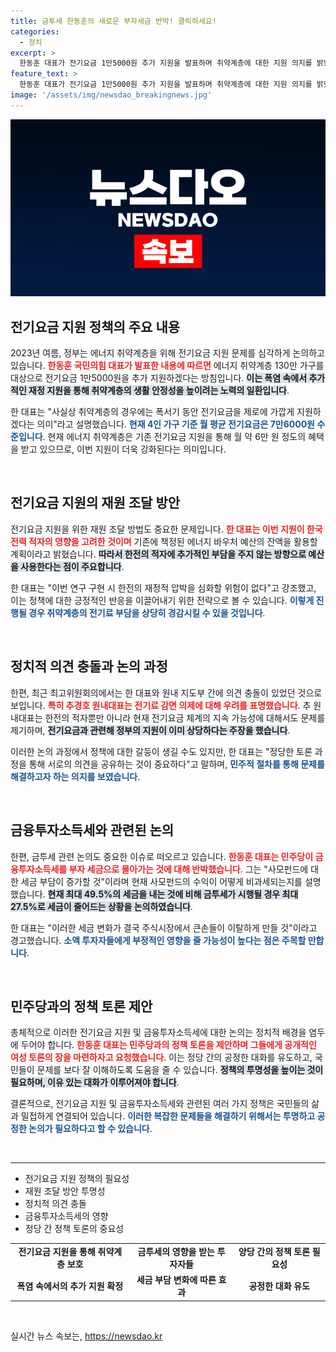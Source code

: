 ```yaml
---
title: 금투세 한동훈의 새로운 부자세금 반박! 클릭하세요!
categories:
  - 정치
excerpt: >
  한동훈 대표가 전기요금 1만5000원 추가 지원을 발표하며 취약계층에 대한 지원 의지를 밝혔다. 그러나 원내대표 추경호는 재정 문제로 불참, 두 사람 간의 의견 차이가 불거졌다. 정치권에서 금융투자소득세 논란도 가열되고 있어 향후 논의의 중심이 될 전망이다.
feature_text: >
  한동훈 대표가 전기요금 1만5000원 추가 지원을 발표하며 취약계층에 대한 지원 의지를 밝혔다. 그러나 원내대표 추경호는 재정 문제로 불참, 두 사람 간의 의견 차이가 불거졌다. 정치권에서 금융투자소득세 논란도 가열되고 있어 향후 논의의 중심이 될 전망이다.
image: '/assets/img/newsdao_breakingnews.jpg'
---
```


<p><img src="/assets/img/newsdao_breakingnews.jpg" alt="firstkoreanews 속보" /></p>

<h2 data-ke-size="size26">전기요금 지원 정책의 주요 내용</h2>

<p data-ke-size="size16">2023년 여름, 정부는 에너지 취약계층을 위해 전기요금 지원 문제를 심각하게 논의하고 있습니다. <b><span style="color: #ee2323;">한동훈 국민의힘 대표가 발표한 내용에 따르면</span></b> 에너지 취약계층 130만 가구를 대상으로 전기요금 1만5000원을 추가 지원하겠다는 방침입니다. <b><span style="background-color: #21538527;">이는 폭염 속에서 추가적인 재정 지원을 통해 취약계층의 생활 안정성을 높이려는 노력의 일환입니다</span></b>.</p>

<p data-ke-size="size16">한 대표는 "사실상 취약계층의 경우에는 폭서기 동안 전기요금을 제로에 가깝게 지원하겠다는 의미"라고 설명했습니다. <b><span style="color: #1a5490;">현재 4인 가구 기준 월 평균 전기요금은 7만6000원 수준입니다</span></b>. 현재 에너지 취약계층은 기존 전기요금 지원을 통해 월 약 6만 원 정도의 혜택을 받고 있으므로, 이번 지원이 더욱 강화된다는 의미입니다.</p>

<p data-ke-size="size16">&nbsp;</p>

<h2 data-ke-size="size26">전기요금 지원의 재원 조달 방안</h2>

<p data-ke-size="size16">전기요금 지원을 위한 재원 조달 방법도 중요한 문제입니다. <b><span style="color: #ee2323;">한 대표는 이번 지원이 한국전력 적자의 영향을 고려한 것이며</span></b> 기존에 책정된 에너지 바우처 예산의 잔액을 활용할 계획이라고 밝혔습니다. <b><span style="background-color: #21538527;">따라서 한전의 적자에 추가적인 부담을 주지 않는 방향으로 예산을 사용한다는 점이 주요합니다</span></b>.</p>

<p data-ke-size="size16">한 대표는 "이번 연구 구현 시 한전의 재정적 압박을 심화할 위험이 없다"고 강조했고, 이는 정책에 대한 긍정적인 반응을 이끌어내기 위한 전략으로 볼 수 있습니다. <b><span style="color: #1a5490;">이렇게 진행될 경우 취약계층의 전기료 부담을 상당히 경감시킬 수 있을 것입니다</span></b>.</p>

<p data-ke-size="size16">&nbsp;</p>

<h2 data-ke-size="size26">정치적 의견 충돌과 논의 과정</h2>

<p data-ke-size="size16">한편, 최근 최고위원회의에서는 한 대표와 원내 지도부 간에 의견 충돌이 있었던 것으로 보입니다. <b><span style="color: #ee2323;">특히 추경호 원내대표는 전기료 감면 의제에 대해 우려를 표명했습니다</span></b>. 추 원내대표는 한전의 적자뿐만 아니라 현재 전기요금 체계의 지속 가능성에 대해서도 문제를 제기하며, <b><span style="background-color: #21538527;">전기요금과 관련해 정부의 지원이 이미 상당하다는 주장을 했습니다</span></b>.</p>

<p data-ke-size="size16">이러한 논의 과정에서 정책에 대한 갈등이 생길 수도 있지만, 한 대표는 "정당한 토론 과정을 통해 서로의 의견을 공유하는 것이 중요하다"고 말하며, <b><span style="color: #1a5490;">민주적 절차를 통해 문제를 해결하고자 하는 의지를 보였습니다</span></b>.</p>

<p data-ke-size="size16">&nbsp;</p>

<h2 data-ke-size="size26">금융투자소득세와 관련된 논의</h2>

<p data-ke-size="size16">한편, 금투세 관련 논의도 중요한 이슈로 떠오르고 있습니다. <b><span style="color: #ee2323;">한동훈 대표는 민주당이 금융투자소득세를 부자 세금으로 몰아가는 것에 대해 반박했습니다</span></b>. 그는 "사모펀드에 대한 세금 부담이 증가할 것"이라며 현재 사모펀드의 수익이 어떻게 비과세되는지를 설명했습니다. <b><span style="background-color: #21538527;">현재 최대 49.5%의 세금을 내는 것에 비해 금투세가 시행될 경우 최대 27.5%로 세금이 줄어드는 상황을 논의하였습니다</span></b>.</p>

<p data-ke-size="size16">한 대표는 "이러한 세금 변화가 결국 주식시장에서 큰손들이 이탈하게 만들 것"이라고 경고했습니다. <b><span style="color: #1a5490;">소액 투자자들에게 부정적인 영향을 줄 가능성이 높다는 점은 주목할 만합니다</span></b>.</p>

<p data-ke-size="size16">&nbsp;</p>

<h2 data-ke-size="size26">민주당과의 정책 토론 제안</h2>

<p data-ke-size="size16">총체적으로 이러한 전기요금 지원 및 금융투자소득세에 대한 논의는 정치적 배경을 염두에 두어야 합니다. <b><span style="color: #ee2323;">한동훈 대표는 민주당과의 정책 토론을 제안하며 그들에게 공개적인 여성 토론의 장을 마련하자고 요청했습니다</span></b>. 이는 정당 간의 공정한 대화를 유도하고, 국민들이 문제를 보다 잘 이해하도록 도움을 줄 수 있습니다. <b><span style="background-color: #21538527;">정책의 투명성을 높이는 것이 필요하며, 이유 있는 대화가 이루어져야 합니다</span></b>.</p>

<p data-ke-size="size16">결론적으로, 전기요금 지원 및 금융투자소득세와 관련된 여러 가지 정책은 국민들의 삶과 밀접하게 연결되어 있습니다. <b><span style="color: #1a5490;">이러한 복잡한 문제들을 해결하기 위해서는 투명하고 공정한 논의가 필요하다고 할 수 있습니다</span></b>.</p>

<p data-ke-size="size16">&nbsp;</p>

<hr>

<ul>
<li>전기요금 지원 정책의 필요성</li>
<li>재원 조달 방안 투명성</li>
<li>정치적 의견 충돌</li>
<li>금융투자소득세의 영향</li>
<li>정당 간 정책 토론의 중요성</li>
</ul>

<table style="width:100%">
<tr>
<td style="text-align: center; height: 17px;"><b>전기요금 지원을 통해 취약계층 보호</b></td>
<td style="text-align: center; height: 17px;"><b>금투세의 영향을 받는 투자자들</b></td>
<td style="text-align: center; height: 17px;"><b>양당 간의 정책 토론 필요성</b></td>
</tr>
<tr>
<td style="text-align: center;"><b>폭염 속에서의 추가 지원 확정</b></td>
<td style="text-align: center;"><b>세금 부담 변화에 따른 효과</b></td>
<td style="text-align: center;"><b>공정한 대화 유도</b></td>
</tr>
</table>

<p data-ke-size="size16">&nbsp;</p>
실시간 뉴스 속보는, <a href="https://newsdao.kr" rel="dofollow">https://newsdao.kr</a>


